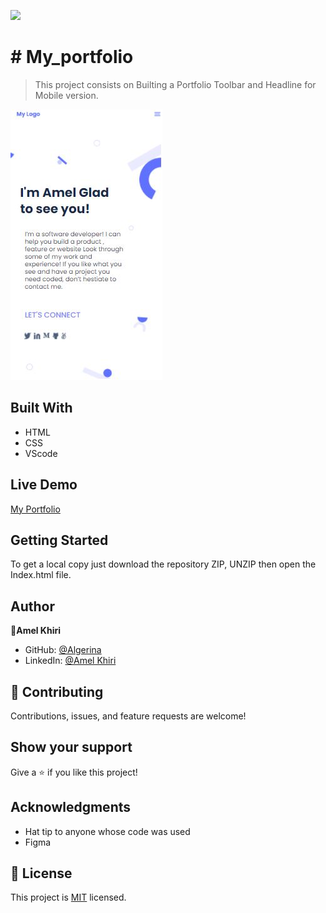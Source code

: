![](https://img.shields.io/badge/Microverse-blueviolet)

# # My_portfolio

> This project consists on Builting a  Portfolio Toolbar and Headline for  Mobile version.

![screenshot](./img/screenshotpf.JPG)

## Built With

- HTML
- CSS
- VScode

## Live Demo

[My Portfolio](https://rawcdn.githack.com/algerina/My_portfolio/c6bdff37adb3bc40bde0da66c69609588c6d5461/index.html)

## Getting Started

To get a local copy just download the repository ZIP, UNZIP then open the Index.html file.

## Author

👤**Amel Khiri**

- GitHub: [@Algerina](https://github.com/Algerina)
- LinkedIn: [@Amel Khiri](https://linkedin.com/in/amel-khiri-qahwadji-37a550135)

## 🤝 Contributing

Contributions, issues, and feature requests are welcome!

## Show your support

Give a ⭐️ if you like this project!

## Acknowledgments

- Hat tip to anyone whose code was used
- Figma

## 📝 License

This project is [MIT](./MIT.md) licensed.
